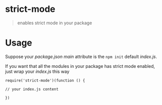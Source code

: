 strict-mode
===========

> enables strict mode in your package

# Usage

Suppose your *package.json main* attribute is the `npm init` default *index.js*.

If you want that all the modules in your package has strict mode enabled,
just wrap your *index.js* this way

```
require('strict-mode')(function () {

// your index.js content

})
```

